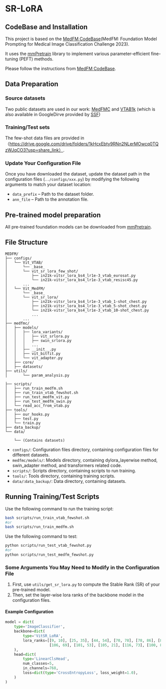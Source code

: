 # SR-LoRA


## CodeBase and Installation
This project is based on the [MedFM CodeBase](https://github.com/openmedlab/MedFM)(MedFM: Foundation Model Prompting for Medical Image Classification Challenge 2023).

It uses the [mmPretrain](https://github.com/open-mmlab/mmpretrain) library to implement various parameter-efficient fine-tuning (PEFT) methods.

Please follow the instructions from [MedFM CodeBase](https://github.com/openmedlab/MedFM).

## Data Preparation

### Source datasets

Two public datasets are used in our work: [MedFMC](https://medfm2023.grand-challenge.org/medfm2023/) and [VTAB1k](https://github.com/google-research/task_adaptation?tab=readme-ov-file) (which is also available in GoogleDirve provided by [SSF](https://github.com/dongzelian/SSF))
 
### Training/Test sets

The few-shot data files are provided in （https://drive.google.com/drive/folders/1kHcxEbty9RNn2NLerMOwcq0TQzWJqCO3?usp=share_link）.


### Update Your Configuration File

Once you have downloaded the dataset, update the dataset path in the configuration files (`../configs/xxx.py`) by modifying the following arguments to match your dataset location:

- `data_prefix` – Path to the dataset folder.
- `ann_file` – Path to the annotation file. 
  
## Pre-trained model preparation

All pre-trained foundation models can be downloaded from [mmPretrain](https://github.com/open-mmlab/mmpretrain).

## File Structure
```
MEDFM/
├── configs/
│   └── Vit_VTAB/
│       └── _base_
│       └── vit_sr_lora_few_shot/
│           ├── in21k-vitsr_lora_bs4_lr1e-3_vtab_eurosat.py
│           └── in21k-vitsr_lora_bs4_lr1e-3_vtab_resisc45.py
│       ...
│   └── Vit_MedFM/
│       └── _base_
│       └── vit_sr_lora/
│           ├── in21k-vitsr_lora_bs4_lr1e-3_vtab_1-shot_chest.py
│           ├── in21k-vitsr_lora_bs4_lr1e-3_vtab_5-shot_chest.py
│           └── in21k-vitsr_lora_bs4_lr1e-3_vtab_10-shot_chest.py
│           ...
│       ...
├── medfmc/
│   ├── models/
│   │   ├── lora_variants/
│   │   │   ├── vit_srlora.py      
│   │   │   ├── swin_srlora.py     
│   │   │   ...
│   │   ├── __init__.py
│   │   ├── vit_bitfit.py
│   │   └── vit_adapter.py
│   ├── core/
│   ├── datasets/
├── utils/                  
│       └── param_analysis.py              
        
├── scripts/
│   ├── run_train_medfm.sh
│   ├── run_train_vtab_fewshot.sh
│   ├── run_test_medfm_vit.py        
│   ├── run_test_medfm_swin.py   
│   └── read_acc_from_vtab.py     
├── tools/
│   ├── our_hooks.py
│   ├── test.py
│   └── train.py
├── data_backup/
└── data/

    └── (Contains datasets)
```
- `configs/`: Configuration files directory, containing configuration files for different datasets.
- `medfmc/models/`: Models directory, containing dylora_layerwise method, swin_adapter method, and transformers related code.
- `scripts/`: Scripts directory, containing scripts to run training.
- `tools/`: Tools directory, containing training scripts.
- `data/`:`data_backup/`: Data directory, containing datasets.
  
## Running Training/Test Scripts
Use the following command to run the training script:
```bash
bash scripts/run_train_vtab_fewshot.sh
#or
bash scripts/run_train_medfm.sh
```
Use the following command to test:

```bash
python scripts/run_test_vtab_fewshot.py
#or
python scripts/run_test_medfm_fewshot.py
```

### Some Arguments You May Need to Modify in the Configuration File

1. First, use `utils/get_sr_lora.py` to compute the Stable Rank (SR) of your pre-trained model.  
2. Then, set the layer-wise lora ranks of the backbone model in the configuration files.
#### Example Configuration 
```python
model = dict(
    type='ImageClassifier',
    backbone=dict(
        type='VitSR_LoRA',
        lora_ranks=[[9, 10], [25, 35], [44, 54], [70, 78], [78, 86], [84, 94], 
                    [106, 69], [101, 53], [105, 21], [116, 73], [100, 85], [78, 42]]
    ),
    head=dict(
        type='LinearClsHead',
        num_classes=5, 
        in_channels=768,
        loss=dict(type='CrossEntropyLoss', loss_weight=1.0),
    )
)

